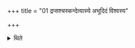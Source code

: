 +++
title = "01 द्रप्सश्चस्कन्देत्यास्ये अभूदिदं विश्वस्य"

+++

<details><summary>थिते</summary>

द्रप्सश्चस्कन्देत्यास्ये । अभूदिदं विश्वस्य भुवनस्येति वा १
</details>
